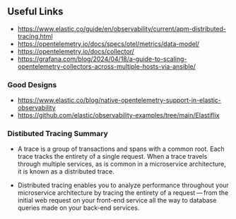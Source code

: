 ## Useful Links

- https://www.elastic.co/guide/en/observability/current/apm-distributed-tracing.html
- https://opentelemetry.io/docs/specs/otel/metrics/data-model/
- https://opentelemetry.io/docs/collector/
- https://grafana.com/blog/2024/04/18/a-guide-to-scaling-opentelemetry-collectors-across-multiple-hosts-via-ansible/


### Good Designs
- https://www.elastic.co/blog/native-opentelemetry-support-in-elastic-observability
- https://github.com/elastic/observability-examples/tree/main/Elastiflix


### Distibuted Tracing Summary

 - A trace is a group of transactions and spans with a common root. Each trace tracks the entirety of a single request. When a trace travels through multiple services, as is common in a microservice architecture, it is known as a distributed trace.

- Distributed tracing enables you to analyze performance throughout your microservice architecture by tracing the entirety of a request — from the initial web request on your front-end service all the way to database queries made on your back-end services.


